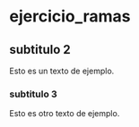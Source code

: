 # ejercicio_ramas

## subtitulo 2
Esto es un texto de ejemplo.

### subtitulo 3
Esto es otro texto de ejemplo.